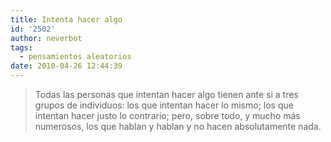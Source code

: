 ```yaml
---
title: Intenta hacer algo
id: '2502'
author: neverbot
tags:
  - pensamientos aleatorios
date: 2010-04-26 12:44:39
---
```


> Todas las personas que intentan hacer algo tienen ante si a tres grupos de individuos: los que intentan hacer lo mismo; los que intentan hacer justo lo contrario; pero, sobre todo, y mucho más numerosos, los que hablan y hablan y no hacen absolutamente nada.
